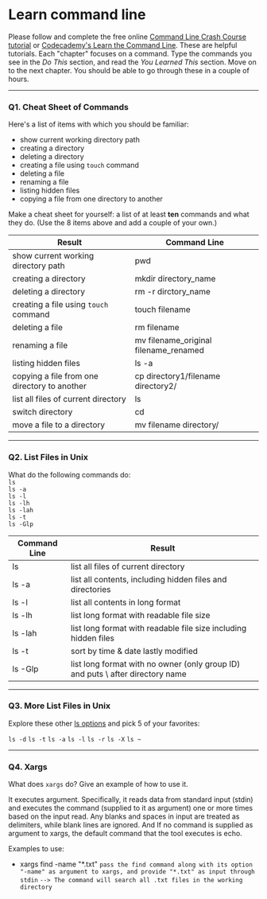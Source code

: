 # Learn command line

Please follow and complete the free online [Command Line Crash Course
tutorial](https://web.archive.org/web/20160708171659/http://cli.learncodethehardway.org/book/) or [Codecademy's Learn the Command Line](https://www.codecademy.com/learn/learn-the-command-line). These are helpful tutorials. Each "chapter" focuses on a command. Type the commands you see in the _Do This_ section, and read the _You Learned This_ section. Move on to the next chapter. You should be able to go through these in a couple of hours.

---

### Q1.  Cheat Sheet of Commands  

Here's a list of items with which you should be familiar:  
* show current working directory path
* creating a directory
* deleting a directory
* creating a file using `touch` command
* deleting a file
* renaming a file
* listing hidden files
* copying a file from one directory to another

Make a cheat sheet for yourself: a list of at least **ten** commands and what they do.  (Use the 8 items above and add a couple of your own.)  

Result | Command Line
------ | ------------ 
show current working directory path | pwd 
creating a directory | mkdir directory_name 
deleting a directory | rm -r dirctory_name 
creating a file using `touch` command | touch filename 
deleting a file | rm filename 
renaming a file | mv filename_original filename_renamed
listing hidden files | ls -a 
copying a file from one directory to another | cp directory1/filename directory2/
list all files of current directory | ls 
switch directory | cd 
move a file to a directory | mv filename directory/

---

### Q2.  List Files in Unix   

What do the following commands do:  
`ls`  
`ls -a`  
`ls -l`  
`ls -lh`  
`ls -lah`  
`ls -t`  
`ls -Glp`  

Command Line | Result 
------------ | ------
ls | list all files of current directory
ls -a | list all contents, including hidden files and directories
ls -l | list all contents in long format 
ls -lh | list long format with readable file size
ls -lah | list long format with readable file size including hidden files
ls -t | sort by time & date lastly modified 
ls -Glp | list long format with no owner (only group ID) and puts \ after directory name  
---

### Q3.  More List Files in Unix  

Explore these other [ls options](http://www.techonthenet.com/unix/basic/ls.php) and pick 5 of your favorites:

`ls -d`
`ls -t` 
`ls -a` 
`ls -l`
`ls -r`
`ls -X` 
`ls ~`

---

### Q4.  Xargs   

What does `xargs` do? Give an example of how to use it.

It executes argument. Specifically, it reads data from standard input (stdin) and executes the command (supplied to it as argument) one or more times based on the input read. Any blanks and spaces in input are treated as delimiters, while blank lines are ignored. And 
If no command is supplied as argument to xargs, the default command that the tool executes is echo. 

Examples to use: 
 * xargs find -name "*.txt"
`pass the find command along with its option "-name" as argument to xargs, and provide "*.txt" as input through stdin` 
`--> The command will search all .txt files in the working directory` 

 

